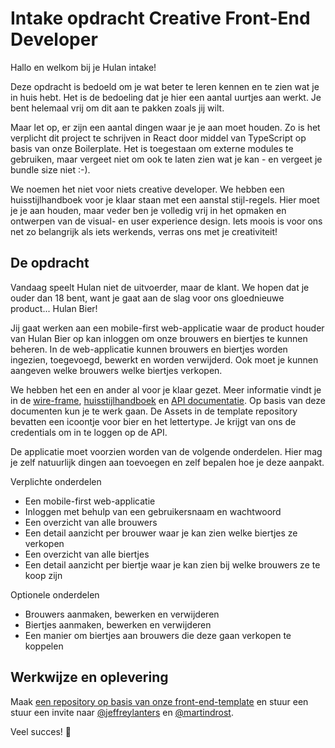 # Intake opdracht Creative Front-End Developer

Hallo en welkom bij je Hulan intake!

Deze opdracht is bedoeld om je wat beter te leren kennen en te zien wat je in huis hebt. Het is de bedoeling dat je hier een aantal uurtjes aan werkt. Je bent helemaal vrij om dit aan te pakken zoals jij wilt.

Maar let op, er zijn een aantal dingen waar je je aan moet houden. Zo is het verplicht dit project te schrijven in React door middel van TypeScript op basis van onze Boilerplate. Het is toegestaan om externe modules te gebruiken, maar vergeet niet om ook te laten zien wat je kan - en vergeet je bundle size niet :-).

We noemen het niet voor niets creative developer. We hebben een huisstijlhandboek voor je klaar staan met een aanstal stijl-regels. Hier moet je je aan houden, maar veder ben je volledig vrij in het opmaken en ontwerpen van de visual- en user experience design. Iets moois is voor ons net zo belangrijk als iets werkends, verras ons met je creativiteit!

## De opdracht

Vandaag speelt Hulan niet de uitvoerder, maar de klant. We hopen dat je ouder dan 18 bent, want je gaat aan de slag voor ons gloednieuwe product... Hulan Bier!

Jij gaat werken aan een mobile-first web-applicatie waar de product houder van Hulan Bier op kan inloggen om onze brouwers en biertjes te kunnen beheren. In de web-applicatie kunnen brouwers en biertjes worden ingezien, toegevoegd, bewerkt en worden verwijderd. Ook moet je kunnen aangeven welke brouwers welke biertjes verkopen.

We hebben het een en ander al voor je klaar gezet. Meer informatie vindt je in de [wire-frame](https://github.com/hulan-intake/documentation/blob/master/creative-front-end-developer/handoff/wire-frame.pdf?raw=true), [huisstijlhandboek](https://github.com/hulan-intake/documentation/blob/master/creative-front-end-developer/handoff/huisstijl-handboek.pdf?raw=true) en [API documentatie](https://github.com/hulan-intake/documentation/blob/master/creative-front-end-developer/handoff/api-documentatie.pdf?raw=true). Op basis van deze documenten kun je te werk gaan. De Assets in de template repository bevatten een icoontje voor bier en het lettertype. Je krijgt van ons de credentials om in te loggen op de API.

De applicatie moet voorzien worden van de volgende onderdelen. Hier mag je zelf natuurlijk dingen aan toevoegen en zelf bepalen hoe je deze aanpakt.

Verplichte onderdelen

- Een mobile-first web-applicatie
- Inloggen met behulp van een gebruikersnaam en wachtwoord
- Een overzicht van alle brouwers
- Een detail aanzicht per brouwer waar je kan zien welke biertjes ze verkopen
- Een overzicht van alle biertjes
- Een detail aanzicht per biertje waar je kan zien bij welke brouwers ze te koop zijn

Optionele onderdelen

- Brouwers aanmaken, bewerken en verwijderen
- Biertjes aanmaken, bewerken en verwijderen
- Een manier om biertjes aan brouwers die deze gaan verkopen te koppelen

## Werkwijze en oplevering

Maak [een repository op basis van onze front-end-template](https://github.com/hulan-intake/front-end-template/generate) en stuur een stuur een invite naar [@jeffreylanters](https://github.com/jeffreylanters) en [@martindrost](https://github.com/martindrost).

Veel succes! 🍺
